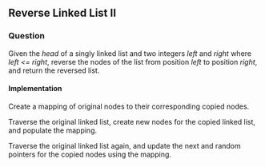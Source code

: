 ## Reverse Linked List II

### Question

Given the *head* of a singly linked list and two integers *left* and *right* where *left <= right*, reverse the nodes of the list from position *left* to position *right*, and return the reversed list.

#### Implementation

Create a mapping of original nodes to their corresponding copied nodes.

Traverse the original linked list, create new nodes for the copied linked list, and populate the mapping.

Traverse the original linked list again, and update the next and random pointers for the copied nodes using the mapping.